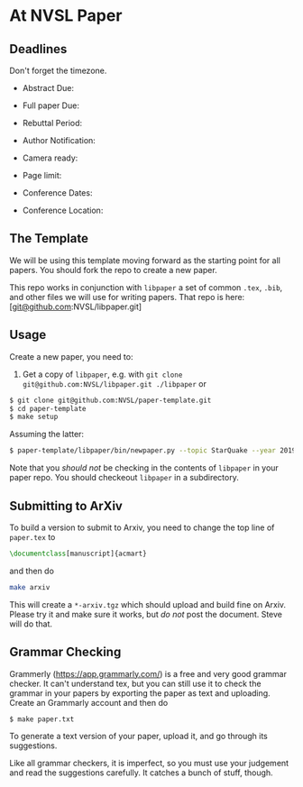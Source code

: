 # At NVSL Paper

## Deadlines

Don't forget the timezone.

* Abstract Due: <Fill it in>
* Full paper Due: <Fill it in>
* Rebuttal Period: <Fill it in>
* Author Notification: <Fill it in>
* Camera ready: <Fill it in>
* Page limit: <Fill it in>

* Conference Dates: <Fill it in>
* Conference Location: <Fill it in>

## The Template

We will be using this template moving forward as the starting point for all papers.  You should fork the repo to create a new paper.

This repo works in conjunction with `libpaper` a set of common `.tex`, `.bib`, and other files we will use for writing papers.  That repo is here:  [git@github.com:NVSL/libpaper.git]

## Usage

Create a new paper, you need to:

1.  Get a copy of `libpaper`, e.g. with `git clone git@github.com:NVSL/libpaper.git ./libpaper` or 

```sh
$ git clone git@github.com:NVSL/paper-template.git
$ cd paper-template
$ make setup
```

Assuming the latter:
 
```sh
$ paper-template/libpaper/bin/newpaper.py --topic StarQuake --year 2019 --conference ASPLOS --github-user stevenjswanson
```

Note that you *should not* be checking in the contents of `libpaper` in your paper repo.  You should checkeout `libpaper` in a subdirectory.

## Submitting to ArXiv

To build a version to submit to Arxiv, you need to change the top line of `paper.tex` to 

```tex
\documentclass[manuscript]{acmart}
```

and then do 

```sh
make arxiv
```

This will create a `*-arxiv.tgz` which should upload and build fine on Arxiv.  Please try it and make sure it works, but *do not* post the document.  Steve will do that.


## Grammar Checking

Grammerly (https://app.grammarly.com/) is a free and very good grammar checker.  It can't understand tex, but you can still use it to check the grammar in your papers by exporting the paper as text and uploading.  Create an Grammarly account and then do 

```sh
$ make paper.txt
```

To generate a text version of your paper, upload it, and go through its suggestions.

Like all grammar checkers, it is imperfect, so you must use your judgement and read the suggestions carefully.  It catches a bunch of stuff, though.



